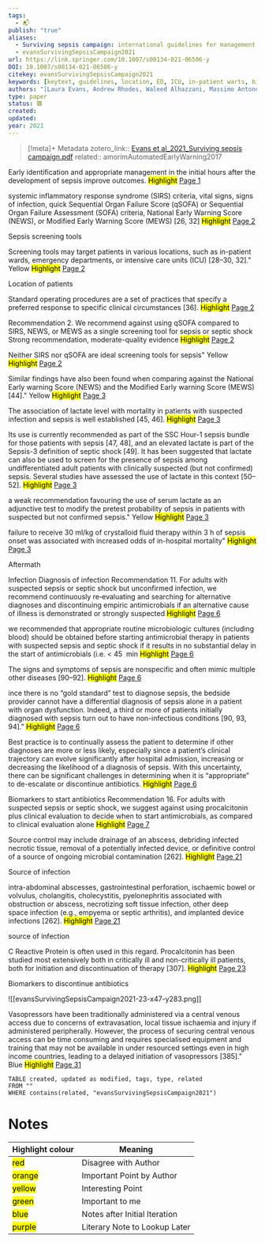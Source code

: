 ```yaml
---
tags:
  - 📬
publish: "true"
aliases:
  - Surviving sepsis campaign: international guidelines for management of sepsis and septic shock 2021
  - evansSurvivingSepsisCampaign2021
url: https://link.springer.com/10.1007/s00134-021-06506-y
DOI: 10.1007/s00134-021-06506-y
citekey: evansSurvivingSepsisCampaign2021
keywords: [keytext, guidelines, location, ED, ICU, in-patient warts, biomarkers, treatment, procedures, monitoring, vasopressors, therapies, care]
authors: "[Laura Evans, Andrew Rhodes, Waleed Alhazzani, Massimo Antonelli, Craig M. Coopersmith, Craig French, Flávia R. Machado, Lauralyn Mcintyre, Marlies Ostermann, Hallie C. Prescott, Christa Schorr, Steven Simpson, W. Joost Wiersinga, Fayez Alshamsi, Derek C. Angus, Yaseen Arabi, Luciano Azevedo, Richard Beale, Gregory Beilman, Emilie Belley-Cote, Lisa Burry, Maurizio Cecconi, John Centofanti, Angel Coz Yataco, Jan De Waele, R. Phillip Dellinger, Kent Doi, Bin Du, Elisa Estenssoro, Ricard Ferrer, Charles Gomersall, Carol Hodgson, Morten Hylander Møller, Theodore Iwashyna, Shevin Jacob, Ruth Kleinpell, Michael Klompas, Younsuck Koh, Anand Kumar, Arthur Kwizera, Suzana Lobo, Henry Masur, Steven McGloughlin, Sangeeta Mehta, Yatin Mehta, Mervyn Mer, Mark Nunnally, Simon Oczkowski, Tiffany Osborn, Elizabeth Papathanassoglou, Anders Perner, Michael Puskarich, Jason Roberts, William Schweickert, Maureen Seckel, Jonathan Sevransky, Charles L. Sprung, Tobias Welte, Janice Zimmerman, Mitchell Levy]"
type: paper
status: 🟥
created: 
updated:
year: 2021
---
```




> [!meta]+ Metadata
> zotero_link:: [Evans et al_2021_Surviving sepsis campaign.pdf](zotero://select/library/items/JFP5QDI3)
> related:: amorimAutomatedEarlyWarning2017


Early identification and appropriate management in the initial hours after the development of sepsis improve outcomes.
	<mark class="hltr-yellow" >Highlight</mark> [Page 1](zotero://open-pdf/library/items/?page=1&annotation=Z575DF9W)

systemic inflammatory response syndrome (SIRS) criteria, vital signs, signs of infection, quick Sequential Organ Failure Score (qSOFA) or Sequential Organ Failure Assessment (SOFA) criteria, National Early Warning Score (NEWS), or Modified Early Warning Score (MEWS) [26, 32]
	<mark class="hltr-yellow" >Highlight</mark> [Page 2](zotero://open-pdf/library/items/?page=2&annotation=9L4C3NCR)

Sepsis screening tools

Screening tools may target patients in various locations, such as in-patient wards, emergency departments, or intensive care units (ICU) [28–30, 32]." Yellow
	<mark class="hltr-yellow" >Highlight</mark> [Page 2](zotero://open-pdf/library/items/?page=2&annotation=ACK7ED7M)

Location of patients

Standard operating procedures are a set of practices that specify a preferred response to specific clinical circumstances [36].
	<mark class="hltr-yellow" >Highlight</mark> [Page 2](zotero://open-pdf/library/items/?page=2&annotation=F53CSXWY)

Recommendation 2. We recommend against using qSOFA compared to SIRS, NEWS, or MEWS as a single screening tool for sepsis or septic shock Strong recommendation, moderate-quality evidence
	<mark class="hltr-yellow" >Highlight</mark> [Page 2](zotero://open-pdf/library/items/?page=2&annotation=TYQ7JC2W)

Neither SIRS nor qSOFA are ideal screening tools for sepsis" Yellow
	<mark class="hltr-yellow" >Highlight</mark> [Page 2](zotero://open-pdf/library/items/?page=2&annotation=VQD69P3A)

Similar findings have also been found when comparing against the National Early warning Score (NEWS) and the Modified Early warning Score (MEWS) [44]." Yellow
	<mark class="hltr-yellow" >Highlight</mark> [Page 3](zotero://open-pdf/library/items/?page=3&annotation=3C4APA2L)

The association of lactate level with mortality in patients with suspected infection and sepsis is well established [45, 46].
	<mark class="hltr-green" >Highlight</mark> [Page 3](zotero://open-pdf/library/items/?page=3&annotation=3URTE496)

Its use is currently recommended as part of the SSC Hour-1 sepsis bundle for those patients with sepsis [47, 48], and an elevated lactate is part of the Sepsis-3 definition of septic shock [49]. It has been suggested that lactate can also be used to screen for the presence of sepsis among undifferentiated adult patients with clinically suspected (but not confirmed) sepsis. Several studies have assessed the use of lactate in this context [50–52].
	<mark class="hltr-green" >Highlight</mark> [Page 3](zotero://open-pdf/library/items/?page=3&annotation=DM3N5R5L)

a weak recommendation favouring the use of serum lactate as an adjunctive test to modify the pretest probability of sepsis in patients with suspected but not confirmed sepsis." Yellow
	<mark class="hltr-yellow" >Highlight</mark> [Page 3](zotero://open-pdf/library/items/?page=3&annotation=N5A42TBZ)

failure to receive 30 ml/kg of crystalloid fluid therapy within 3 h of sepsis onset was associated with increased odds of in-hospital mortality" 
	<mark class="hltr-yellow" >Highlight</mark> [Page 3](zotero://open-pdf/library/items/?page=3&annotation=P4H8IW5P)

Aftermath

Infection Diagnosis of infection Recommendation 11. For adults with suspected sepsis or septic shock but unconfirmed infection, we recommend continuously re‑evaluating and searching for alternative diagnoses and discontinuing empiric antimicrobials if an alternative cause of illness is demonstrated or strongly suspected
	<mark class="hltr-green" >Highlight</mark> [Page 6](zotero://open-pdf/library/items/?page=6&annotation=M5XWP995)

we recommended that appropriate routine microbiologic cultures (including blood) should be obtained before starting antimicrobial therapy in patients with suspected sepsis and septic shock if it results in no substantial delay in the start of antimicrobials (i.e. < 45  min
	<mark class="hltr-yellow" >Highlight</mark> [Page 6](zotero://open-pdf/library/items/?page=6&annotation=XX8M9C9T)

The signs and symptoms of sepsis are nonspecific and often mimic multiple other diseases [90–92].
	<mark class="hltr-green" >Highlight</mark> [Page 6](zotero://open-pdf/library/items/?page=6&annotation=99JJ7KVR)

ince there is no “gold standard” test to diagnose sepsis, the bedside provider cannot have a differential diagnosis of sepsis alone in a patient with organ dysfunction. Indeed, a third or more of patients initially diagnosed with sepsis turn out to have non-infectious conditions [90, 93, 94]." 
	<mark class="hltr-yellow" >Highlight</mark> [Page 6](zotero://open-pdf/library/items/?page=6&annotation=63PYTCZE)

Best practice is to continually assess the patient to determine if other diagnoses are more or less likely, especially since a patient’s clinical trajectory can evolve significantly after hospital admission, increasing or decreasing the likelihood of a diagnosis of sepsis. With this uncertainty, there can be significant challenges in determining when it is “appropriate” to de-escalate or discontinue antibiotics.
	<mark class="hltr-green" >Highlight</mark> [Page 6](zotero://open-pdf/library/items/?page=6&annotation=9WC8ANW6)

Biomarkers to start antibiotics Recommendation 16. For adults with suspected sepsis or septic shock, we suggest against using procalcitonin plus clinical evaluation to decide when to start antimicrobials, as compared to clinical evaluation alone
	<mark class="hltr-green" >Highlight</mark> [Page 7](zotero://open-pdf/library/items/?page=7&annotation=AZM74RP8)

Source control may include drainage of an abscess, debriding infected necrotic tissue, removal of a potentially infected device, or definitive control of a source of ongoing microbial contamination [262].
	<mark class="hltr-green" >Highlight</mark> [Page 21](zotero://open-pdf/library/items/?page=21&annotation=V2EJGFNL)

Source of infection

intra-abdominal abscesses, gastrointestinal perforation, ischaemic bowel or volvulus, cholangitis, cholecystitis, pyelonephritis associated with obstruction or abscess, necrotizing soft tissue infection, other deep space infection (e.g., empyema or septic arthritis), and implanted device infections [262].
	<mark class="hltr-green" >Highlight</mark> [Page 21](zotero://open-pdf/library/items/?page=21&annotation=U7RVQFZJ)

source of infection

C Reactive Protein is often used in this regard. Procalcitonin has been studied most extensively both in critically ill and non-critically ill patients, both for initiation and discontinuation of therapy [307].
	<mark class="hltr-yellow" >Highlight</mark> [Page 23](zotero://open-pdf/library/items/?page=23&annotation=VKJ2VKSI)

Biomarkers to discontinue antibiotics

![[evansSurvivingSepsisCampaign2021-23-x47-y283.png]]

Vasopressors have been traditionally administered via a central venous access due to concerns of extravasation, local tissue ischaemia and injury if administered peripherally. However, the process of securing central venous access can be time consuming and requires specialised equipment and training that may not be available in under resourced settings even in high income countries, leading to a delayed initiation of vasopressors [385]." Blue
	<mark class="hltr-blue" >Highlight</mark> [Page 31](zotero://open-pdf/library/items/?page=31&annotation=M3R7HTHW)

```dataview
TABLE created, updated as modified, tags, type, related
FROM ""
WHERE contains(related, "evansSurvivingSepsisCampaign2021")
```


# Notes

| Highlight colour | Meaning |
|-----|----|
|<mark class="hltr-red">red</mark> | Disagree with Author |
|<mark class="hltr-orange">orange</mark> | Important Point by Author |
|<mark class="hltr-yellow">yellow</mark> | Interesting Point |
|<mark class="hltr-green">green</mark> | Important to me |
|<mark class="hltr-blue">blue</mark> | Notes after Initial Iteration |
|<mark class="hltr-purple">purple</mark> | Literary Note to Lookup Later |
